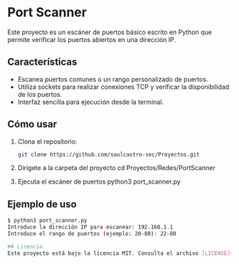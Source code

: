 # Port Scanner
Este proyecto es un escáner de puertos básico escrito en Python que permite verificar los puertos abiertos en una dirección IP.

## Características
- Escanea puertos comunes o un rango personalizado de puertos.
- Utiliza sockets para realizar conexiones TCP y verificar la disponibilidad de los puertos.
- Interfaz sencilla para ejecución desde la terminal.

## Cómo usar
1. Clona el repositorio:
   ```bash
   git clone https://github.com/saulcastro-sec/Proyectos.git


3. Dirígete a la carpeta del proyecto
   cd Proyectos/Redes/PortScanner

4. Ejecuta el escáner de puertos
  python3 port_scanner.py

## Ejemplo de uso
   ```bash
  $ python3 port_scanner.py  
   Introduce la dirección IP para escanear: 192.168.1.1  
   Introduce el rango de puertos (ejemplo: 20-80): 22-80

## Licencia
Este proyecto está bajo la licencia MIT. Consulta el archivo [LICENSE](LICENSE) para más detalles.

